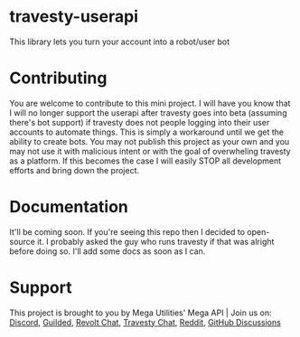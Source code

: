 # travesty-userapi
This library lets you turn your account into a robot/user bot

# Contributing
You are welcome to contribute to this mini project. I will have you know that I will no longer support the userapi after travesty goes into beta (assuming there's bot support) if travesty does not people logging into their user accounts to automate things. This is simply a workaround until we get the ability to create bots.
You may not publish this project as your own and you may not use it with malicious intent or with the goal of overwheling travesty as a platform. If this becomes the case I will easily STOP all development efforts and bring down the project.

# Documentation
It'll be coming soon. If you're seeing this repo then I decided to open-source it. I probably asked the guy who runs travesty if that was alright before doing so. I'll add some docs as soon as I can.

# Support
This project is brought to you by Mega Utilities' Mega API | Join us on: [Discord](https://discord.gg/J9N6evPF8Y), [Guilded](https://www.guilded.gg/i/kdvY8BqE), [Revolt Chat](https://rvlt.gg/d921cr9H), [Travesty Chat](https://alpha.travesty.chat/zjsAbkd2), [Reddit](https://www.reddit.com/r/MegaUtilities/s/uOc1vPlqlX), [GitHub Discussions](https://github.com/orgs/mega-api/discussions)
